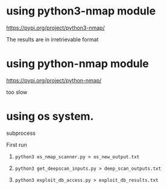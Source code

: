 # using python3-nmap module

https://pypi.org/project/python3-nmap/

The results are in irretrievable format

# using python-nmap module

https://pypi.org/project/python-nmap/

too slow

# using os system.

subprocess

First run 
1. `python3 os_nmap_scanner.py > os_new_output.txt`

2. `python3 get_deepscan_inputs.py > deep_scan_outputs.txt`

3. `python3 exploit_db_access.py > exploit_db_results.txt`
